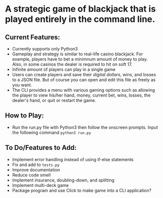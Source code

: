 A strategic game of blackjack that is played entirely in the command line.
===

Current Features:
---
- Currently supports only Python3
- Gameplay and strategy is similar to real-life casino blackjack. For example, players have to bet a minimnum amount of money to play. Also, in some casinos the dealer is required to hit on soft 17. 
- Infinite amount of players can play in a single game
- Users can create players and save their *digital dollars*, wins, and losses to a JSON file. But of course you can open and edit this file as freely as you want. 
- The CLI provides a menu with various gaming options such as allowing the player to view his/her hand, money, current bet, wins, losses, the dealer's hand, or quit or restart the game.


How to Play:
---
- Run the run.py file with Python3 then follow the onscreen prompts. Input the following command `python3 run.py`

To Do/Features to Add:
---
- Implement error handling instead of using if-else statements
- Fix and add to `tests.py`
- Improve documentation
- Reduce code smell
- Implement insurance, doubling-down, and splitting
- Implement multi-deck game
- Package program and use Click to make game into a CLI application?
